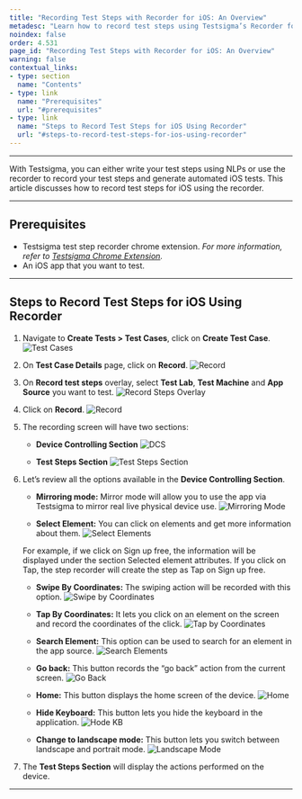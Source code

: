 ```yaml
---
title: "Recording Test Steps with Recorder for iOS: An Overview"
metadesc: "Learn how to record test steps using Testsigma’s Recorder for iOS | Write your test steps using recorder to record your test steps and generate iOS tests"
noindex: false
order: 4.531
page_id: "Recording Test Steps with Recorder for iOS: An Overview"
warning: false
contextual_links:
- type: section
  name: "Contents" 
- type: link
  name: "Prerequisites"
  url: "#prerequisites"
- type: link
  name: "Steps to Record Test Steps for iOS Using Recorder"
  url: "#steps-to-record-test-steps-for-ios-using-recorder"
---
```


---

With Testsigma, you can either write your test steps using NLPs or use the recorder to record your test steps and generate automated iOS tests. This article discusses how to record test steps for iOS using the recorder.

---

## **Prerequisites**
- Testsigma test step recorder chrome extension. *For more information, refer to [Testsigma Chrome Extension](https://testsigma.com/docs/test-step-recorder/install-chrome-extension/).*
- An iOS app that you want to test.

--- 

## **Steps to Record Test Steps for iOS Using Recorder**
1. Navigate to **Create Tests > Test Cases**, click on **Create Test Case**.
![Test Cases](https://s3.amazonaws.com/static-docs.testsigma.com/new_images/projects/applications/iosoctc.png)

2. On **Test Case Details** page, click on **Record**.
![Record](https://s3.amazonaws.com/static-docs.testsigma.com/new_images/projects/applications/iosoreco.png)

3. On **Record test steps** overlay, select **Test Lab**, **Test Machine** and **App Source** you want to test. 
![Record Steps Overlay](https://s3.amazonaws.com/static-docs.testsigma.com/new_images/projects/applications/iosotltmas.png)

4. Click on **Record**.
![Record](https://s3.amazonaws.com/static-docs.testsigma.com/new_images/projects/applications/iosorctso.png)

5. The recording screen will have two sections:

    - **Device Controlling Section**
    ![DCS](https://s3.amazonaws.com/static-docs.testsigma.com/new_images/projects/applications/dcsioso.png)

    - **Test Steps Section**
    ![Test Steps Section](https://s3.amazonaws.com/static-docs.testsigma.com/new_images/projects/applications/tssioso.png)

6. Let’s review all the options available in the **Device Controlling Section**.
    - **Mirroring mode:** Mirror mode will allow you to use the app via Testsigma to mirror real live physical device use.
    ![Mirroring Mode](https://s3.amazonaws.com/static-docs.testsigma.com/new_images/projects/applications/mmioso.png)
    
    - **Select Element:** You can click on elements and get more information about them. 
    ![Select Elements](https://s3.amazonaws.com/static-docs.testsigma.com/new_images/projects/applications/seiosoerview.png)
    
    For example, if we click on Sign up free, the information will be displayed under the section Selected element attributes. If you click on Tap, the step recorder will create the step as Tap on Sign up free.
    
    - **Swipe By Coordinates:** The swiping action will be recorded with this option.
    ![Swipe by Coordinates](https://s3.amazonaws.com/static-docs.testsigma.com/new_images/projects/applications/sbciosovrv.png)
    
    - **Tap By Coordinates:** It lets you click on an element on the screen and record the coordinates of the click.
    ![Tap by Coordinates](https://s3.amazonaws.com/static-docs.testsigma.com/new_images/projects/applications/tbciosoovrv.png)
    
    - **Search Element:** This option can be used to search for an element in the app source.
    ![Search Elements](https://s3.amazonaws.com/static-docs.testsigma.com/new_images/projects/applications/seiosoov.png)
    
    - **Go back:** This button records the “go back” action from the current screen.
    ![Go Back](https://s3.amazonaws.com/static-docs.testsigma.com/new_images/projects/applications/gbioso.png)
    
    - **Home:** This button displays the home screen of the device.
    ![Home](https://s3.amazonaws.com/static-docs.testsigma.com/new_images/projects/applications/homeioso.png)
    
    - **Hide Keyboard:** This button lets you hide the keyboard in the application.
    ![Hode KB](https://s3.amazonaws.com/static-docs.testsigma.com/new_images/projects/applications/hkbioso.png)
    
    - **Change to landscape mode:** This button lets you switch between landscape and portrait mode.
    ![Landscape Mode](https://s3.amazonaws.com/static-docs.testsigma.com/new_images/projects/applications/lmiosovv.png)

8. The **Test Steps Section** will display the actions performed on the device. 

---